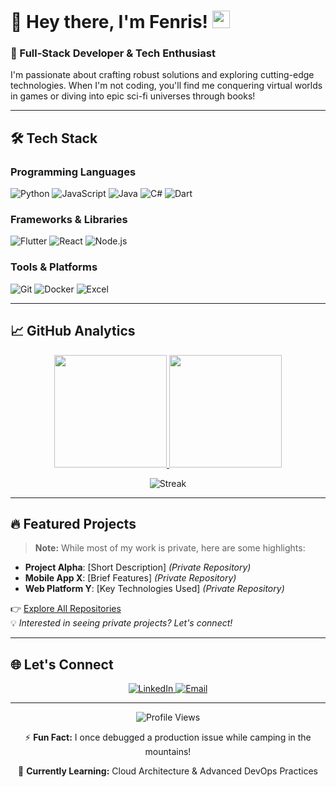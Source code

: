 # 👋 Hey there, I'm Fenris! <img src="https://media.giphy.com/media/hvRJCLFzcasrR4ia7z/giphy.gif" width="28">

### 🚀 Full-Stack Developer & Tech Enthusiast

I'm passionate about crafting robust solutions and exploring cutting-edge technologies. When I'm not coding, you'll find me conquering virtual worlds in games or diving into epic sci-fi universes through books!

---

## 🛠️ Tech Stack

### **Programming Languages**
![Python](https://img.shields.io/badge/Python-3670A0?style=for-the-badge&logo=python&logoColor=ffdd54)
![JavaScript](https://img.shields.io/badge/JavaScript-F7DF1E?style=for-the-badge&logo=javascript&logoColor=black)
![Java](https://img.shields.io/badge/Java-ED8B00?style=for-the-badge&logo=java&logoColor=white)
![C#](https://img.shields.io/badge/C%23-239120?style=for-the-badge&logo=c-sharp&logoColor=white)
![Dart](https://img.shields.io/badge/Dart-0175C2?style=for-the-badge&logo=dart&logoColor=white)

### **Frameworks & Libraries**
![Flutter](https://img.shields.io/badge/Flutter-02569B?style=for-the-badge&logo=flutter&logoColor=white)
![React](https://img.shields.io/badge/React-61DAFB?style=for-the-badge&logo=react&logoColor=black)
![Node.js](https://img.shields.io/badge/Node.js-339933?style=for-the-badge&logo=node.js&logoColor=white)

### **Tools & Platforms**
![Git](https://img.shields.io/badge/Git-F05032?style=for-the-badge&logo=git&logoColor=white)
![Docker](https://img.shields.io/badge/Docker-2496ED?style=for-the-badge&logo=docker&logoColor=white)
![Excel](https://img.shields.io/badge/Excel-217346?style=for-the-badge&logo=microsoft-excel&logoColor=white)

---

## 📈 GitHub Analytics

<div align="center">
  
  <a href="https://github.com/fenris-nl">
    <img height="180em" src="https://github-readme-stats.vercel.app/api?username=fenris-nl&show_icons=true&theme=radical&include_all_commits=true&count_private=true&hide_border=true"/>
    <img height="180em" src="https://github-readme-stats.vercel.app/api/top-langs/?username=fenris-nl&layout=compact&theme=radical&hide_border=true&langs_count=6"/>
  </a>
  
  ![Streak](https://github-readme-streak-stats.herokuapp.com/?user=fenris-nl&theme=radical&hide_border=true&fire=DD472B)

</div>

---

## 🔥 Featured Projects

> **Note:** While most of my work is private, here are some highlights:

- **Project Alpha**: [Short Description] *(Private Repository)*  
- **Mobile App X**: [Brief Features] *(Private Repository)*  
- **Web Platform Y**: [Key Technologies Used] *(Private Repository)*

👉 [Explore All Repositories](https://github.com/fenris-nl?tab=repositories)  
💡 *Interested in seeing private projects? Let's connect!*

---

## 🌐 Let's Connect

<p align="center">
  <a href="https://www.linkedin.com/in/kaan-erdem/" target="_blank">
    <img src="https://img.shields.io/badge/LinkedIn-0077B5?style=for-the-badge&logo=linkedin&logoColor=white" alt="LinkedIn"/>
  </a>
  <a href="mailto:kaanerdem3@gmail.com">
    <img src="https://img.shields.io/badge/Gmail-D14836?style=for-the-badge&logo=gmail&logoColor=white" alt="Email"/>
  </a>
</p>

---

<div align="center">
  
  ![Profile Views](https://komarev.com/ghpvc/?username=fenris-nl&color=blue&style=flat-square)
  
  ⚡ **Fun Fact:** I once debugged a production issue while camping in the mountains!  
  
  🚧 **Currently Learning:** Cloud Architecture & Advanced DevOps Practices

</div>
